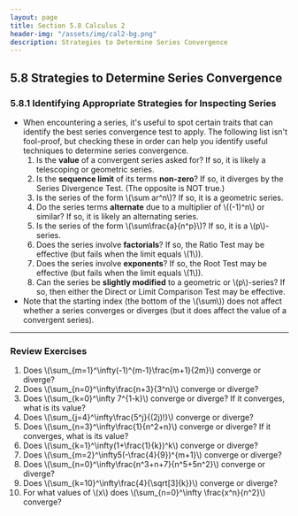 ```yaml
---
layout: page
title: Section 5.8 Calculus 2
header-img: "/assets/img/cal2-bg.png"
description: Strategies to Determine Series Convergence
---
```


## 5.8 Strategies to Determine Series Convergence


### 5.8.1 Identifying Appropriate Strategies for Inspecting Series

- When encountering a series, it's useful to spot
  certain traits that can identify the best series convergence test
  to apply. The following list isn't fool-proof, but checking these
  in order can help you identify useful techniques to determine series
  convergence.
    1. Is the **value** of a convergent series asked for? If so, it
       is likely a telescoping or geometric series.
    1. Is the **sequence limit** of its terms **non-zero**? If so,
       it diverges by the Series Divergence Test. (The opposite is NOT true.)
    1. Is the series of the form \\(\sum ar^n\\)? If so, it is a geometric
       series.
    1. Do the series terms **alternate** due to a multiplier of \\((-1)^n\\)
       or similar? If so, it is likely an alternating series.
    1. Is the series of the form \\(\sum\frac{a}{n^p}\\)? If so, it is a
       \\(p\\)-series.
    1. Does the series involve **factorials**? If so, the Ratio Test
       may be effective (but fails when the limit equals \\(1\\)).
    1. Does the series involve **exponents**? If so, the Root Test
       may be effective (but fails when the limit equals \\(1\\)).
    1. Can the series be **slightly modified** to a geometric or \\(p\\)-series?
       If so, then either the Direct or Limit Comparison Test may be effective.
- Note that the starting index (the bottom of the \\(\sum\\)) does not affect
  whether a series converges or diverges (but it does affect the value of a
  convergent series).

---

### Review Exercises

1. Does \\(\sum_{m=1}^\infty(-1)^{m-1}\frac{m+1}{2m}\\) converge or diverge?
1. Does \\(\sum_{n=0}^\infty\frac{n+3}{3^n}\\) converge or diverge?
1. Does \\(\sum_{k=0}^\infty 7^{1-k}\\) converge or diverge? If it converges,
   what is its value?
1. Does \\(\sum_{j=4}^\infty\frac{5^j}{(2j)!}\\) converge or diverge?
1. Does \\(\sum_{n=3}^\infty\frac{1}{n^2+n}\\) converge or diverge?
   If it converges, what is its value?
1. Does \\(\sum_{k=1}^\infty(1+\frac{1}{k})^k\\) converge or diverge?
1. Does \\(\sum_{m=2}^\infty5(-\frac{4}{9})^{m+1}\\) converge or diverge?
1. Does \\(\sum_{n=0}^\infty\frac{n^3+n+7}{n^5+5n^2}\\) converge or diverge?
1. Does \\(\sum_{k=10}^\infty\frac{4}{\sqrt[3]{k}}\\) converge or diverge?
1. For what values of \\(x\\) does
   \\(\sum_{n=0}^\infty \frac{x^n}{n^2}\\) converge?
